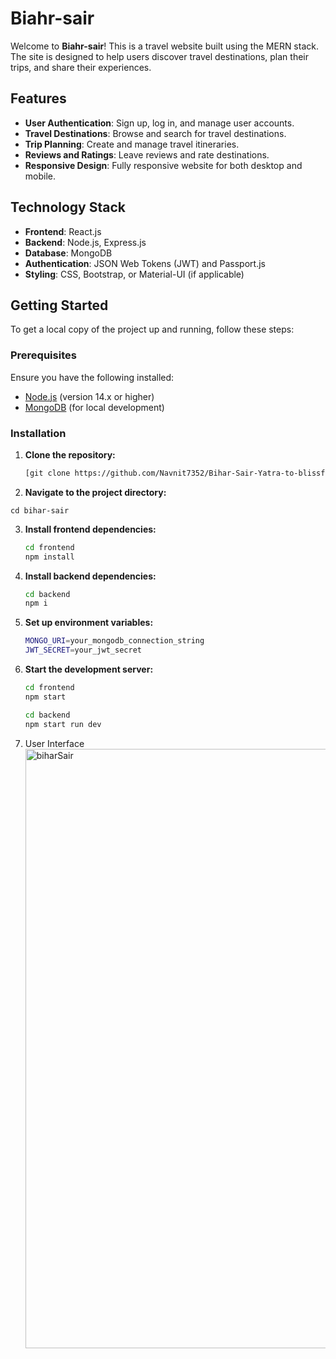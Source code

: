 # Biahr-sair

Welcome to **Biahr-sair**! This is a travel website built using the MERN stack. The site is designed to help users discover travel destinations, plan their trips, and share their experiences.

## Features

- **User Authentication**: Sign up, log in, and manage user accounts.
- **Travel Destinations**: Browse and search for travel destinations.
- **Trip Planning**: Create and manage travel itineraries.
- **Reviews and Ratings**: Leave reviews and rate destinations.
- **Responsive Design**: Fully responsive website for both desktop and mobile.

## Technology Stack

- **Frontend**: React.js
- **Backend**: Node.js, Express.js
- **Database**: MongoDB
- **Authentication**: JSON Web Tokens (JWT) and Passport.js
- **Styling**: CSS, Bootstrap, or Material-UI (if applicable)

## Getting Started

To get a local copy of the project up and running, follow these steps:

### Prerequisites

Ensure you have the following installed:

- [Node.js](https://nodejs.org/) (version 14.x or higher)
- [MongoDB](https://www.mongodb.com/try/download/community) (for local development)

### Installation

1. **Clone the repository:**

   ```bash
   [git clone https://github.com/Navnit7352/Bihar-Sair-Yatra-to-blissful-bihar.git]
   ```
2.  **Navigate to the project directory:**
   ```base
   cd bihar-sair
   ```
3. **Install frontend dependencies:**
   ```bash
   cd frontend
   npm install
   ```
4. **Install backend dependencies:**
   ```bash
   cd backend
   npm i
   ```
5. **Set up environment variables:**
   ```bash
   MONGO_URI=your_mongodb_connection_string
   JWT_SECRET=your_jwt_secret

   ```

6. **Start the development server:**
   ```bash
   cd frontend
   npm start

   ```
   ```bash
   cd backend
   npm start run dev
   ```
7. User Interface
   <img width="959" alt="biharSair" src="https://github.com/user-attachments/assets/636e14a7-2ddd-4f90-b78a-07034f0be1a9">

